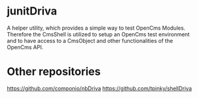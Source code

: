 junitDriva
=======
A helper utility, which provides a simple way to test OpenCms Modules.
Therefore the CmsShell is utilized to setup an OpenCms test environment and to have access to a CmsObject and other functionalities of the OpenCms API.


Other repositories
=======
https://github.com/componio/nbDriva 
https://github.com/tpinky/shellDriva
